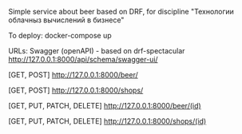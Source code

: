 Simple service about beer based on DRF, for discipline "Технологии облачныз вычислений в бизнесе"

To deploy:
docker-compose up

URLs:
Swagger (openAPI) - based on drf-spectacular
http://127.0.0.1:8000/api/schema/swagger-ui/

[GET, POST]
http://127.0.0.1:8000/beer/ 

[GET, POST]
http://127.0.0.1:8000/shops/

[GET, PUT, PATCH, DELETE]
http://127.0.0.1:8000/beer/(id) 

[GET, PUT, PATCH, DELETE]
http://127.0.0.1:8000/shops/(id) 

